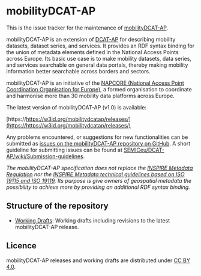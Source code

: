 # mobilityDCAT-AP

This is the issue tracker for the maintenance of [mobilityDCAT-AP](https://napcore.eu/providing-a-baseline-for-a-new-metadata-scheme-for-european-naps/).

mobilityDCAT-AP is an extension of [DCAT-AP](https://joinup.ec.europa.eu/solution/dcat-application-profile-data-portals-europe) for describing mobility datasets, dataset series, and services. It provides an RDF syntax binding for the union of metadata elements defined in the National Access Points across Europe. Its basic use case is to make mobility datasets, data series, and services searchable on general data portals, thereby making mobility information better searchable across borders and sectors.

mobilityDCAT-AP is an initiative of the [NAPCORE (National Access Point Coordination Organisation for Europe)](https://napcore.eu/), a formed organisation to coordinate and harmonise more than 30 mobility data platforms across Europe.

The latest version of mobilityDCAT-AP (v1.0) is available:

[https://https://w3id.org/mobilitydcatap/releases/](https://https://w3id.org/mobilitydcatap/releases/)

Any problems encountered, or suggestions for new functionalities can be submitted as [issues on the mobilityDCAT-AP repository on GitHub](https://github.com/mobilityDCAT-AP/mobilityDCAT-AP/issues). A short guideline for submitting issues can be found at [SEMICeu/DCAT-AP/wiki/Submission-guidelines](https://github.com/SEMICeu/DCAT-AP/wiki/Submission-guidelines).

*The mobilityDCAT-AP specification does not replace the [INSPIRE Metadata Regulation](http://data.europa.eu/eli/reg/2008/1205) nor the [INSPIRE Metadata technical guidelines based on ISO 19115 and ISO 19119](https://inspire.ec.europa.eu/id/document/tg/metadata-iso19139). Its purpose is give owners of geospatial metadata the possibility to achieve more by providing an additional RDF syntax binding.*

## Structure of the repository

<!---[Releases](./releases/): mobilityDCAT-AP releases (1.0, etc.); each release might have different distributions.-->
- [Working Drafts](./drafts/): Working drafts including revisions to the latest mobilityDCAT-AP release.

<!---
## Implementations

- [GeoDCAT-AP XSLT & API](https://github.com/SEMICeu/iso-19139-to-dcat-ap): Reference XSLT-based implementation and API
- [CSW-4-Web](https://github.com/SEMICeu/csw-4-web): A proof-of-concept API to expose CSW endpoints in a Web-friendly way, making use of an extended and ad hoc version of the GeoDCAT-AP XSLT & API.
- [EPSG to RDF XSLT](https://github.com/SEMICeu/epsg-to-rdf): Proof of concept for the RDF representation of the [OGC EPSG register of coordinate reference systems](http://www.opengis.net/def/crs/EPSG/0/), extending the RDF mappings for reference systems defined in GeoDCAT-AP.

Additional mobilityDCAT-AP implementations are documented in the [dedicated page on Joinup](https://joinup.ec.europa.eu/collection/semantic-interoperability-community-semic/solution/geodcat-application-profile-data-portals-europe/document/geodcat-ap-implementations). -->

## Licence

mobilityDCAT-AP releases and working drafts are distributed under [CC BY 4.0](https://creativecommons.org/licenses/by/4.0/).
